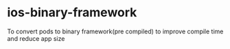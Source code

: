 # ios-binary-framework
To convert pods to binary framework(pre compiled) to improve compile time and reduce app size
